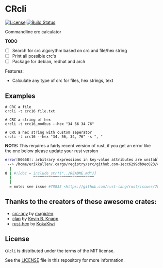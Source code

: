 # CRcli

[![License](https://img.shields.io/badge/license-MIT-blue?style=flat-square)](https://github.com/erikkallen/crcli/blob/dev/LICENSE)
[![Build Status](https://img.shields.io/github/workflow/status/erikkallen/crcli/CI/dev?style=flat-square)](https://github.com/erikkallen/crcli/actions/workflows/ci.yml?query=branch%3Adev)

Commandline crc calculator

**TODO**
- [ ] Search for crc algorythm based on crc and file/hex string
- [ ] Print all possible crc's
- [ ] Package for debian, redhat and arch

Features:

- Calculate any type of crc for files, hex strings, text

## Examples

```shell
# CRC a file
crcli -t crc16 file.txt

# CRC a string of hex
crcli -t crc16_modbus --hex "34 56 34 76"

# CRC a hex string with custom seperator
crcli -t crc16 --hex "34, 56, 34, 76" -s ", "
```

**NOTE:** This requires a fairly recent version of rust, if you get an error like the one below please update your rust version

```sh
error[E0658]: arbitrary expressions in key-value attributes are unstable
 --> /home/erikkallen/.cargo/registry/src/github.com-1ecc6299db9ec823/clap-3.0.0-beta.4/src/lib.rs:8:10
  |
8 | #![doc = include_str!("../README.md")]
  |          ^^^^^^^^^^^^^^^^^^^^^^^^^^^^
  |
  = note: see issue #78835 <https://github.com/rust-lang/rust/issues/78835> for more information
```

## Thanks to the creators of these awesome crates:
* [crc-any](https://github.com/magiclen/crc-any) by [magiclen](https://github.com/magiclen)
* [clap](https://github.com/clap-rs/clap) by [Kevin B. Knapp](https://github.com/kbknapp)
* [rust-hex](https://github.com/KokaKiwi/rust-hex) by [KokaKiwi](https://github.com/KokaKiwi)

## License

`CRcli` is distributed under the terms of the MIT license.

See the [LICENSE](LICENSE) file in this repository for more information.